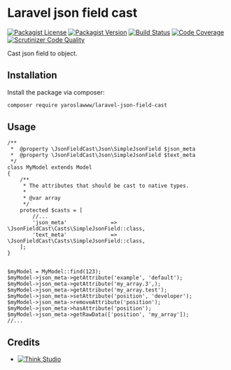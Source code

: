 # Laravel json field cast
[![Packagist License](https://img.shields.io/packagist/l/yaroslawww/laravel-json-field-cast?color=%234dc71f)](https://github.com/yaroslawww/laravel-json-field-cast/blob/master/LICENSE.md)
[![Packagist Version](https://img.shields.io/packagist/v/yaroslawww/laravel-json-field-cast)](https://packagist.org/packages/yaroslawww/laravel-json-field-cast)
[![Build Status](https://scrutinizer-ci.com/g/yaroslawww/laravel-json-field-cast/badges/build.png?b=master)](https://scrutinizer-ci.com/g/yaroslawww/laravel-json-field-cast/build-status/master)
[![Code Coverage](https://scrutinizer-ci.com/g/yaroslawww/laravel-json-field-cast/badges/coverage.png?b=master)](https://scrutinizer-ci.com/g/yaroslawww/laravel-json-field-cast/?branch=master)
[![Scrutinizer Code Quality](https://scrutinizer-ci.com/g/yaroslawww/laravel-json-field-cast/badges/quality-score.png?b=master)](https://scrutinizer-ci.com/g/yaroslawww/laravel-json-field-cast/?branch=master)

Cast json field to object.

## Installation

Install the package via composer:

```bash
composer require yaroslawww/laravel-json-field-cast
```

## Usage

```injectablephp
/**
 *  @property \JsonFieldCast\Json\SimpleJsonField $json_meta
 *  @property \JsonFieldCast\Json\SimpleJsonField $text_meta
 */
class MyModel extends Model
{
    /**
     * The attributes that should be cast to native types.
     *
     * @var array
     */
    protected $casts = [
        //...
        'json_meta'              => \JsonFieldCast\Casts\SimpleJsonField::class,
        'text_meta'              => \JsonFieldCast\Casts\SimpleJsonField::class,
    ];
}


$myModel = MyModel::find(123);
$myModel->json_meta->getAttribute('example', 'default');
$myModel->json_meta->getAttribute('my_array.3',);
$myModel->json_meta->getAttribute('my_array.test');
$myModel->json_meta->setAttribute('position', 'developer');
$myModel->json_meta->removeAttribute('position');
$myModel->json_meta->hasAttribute('position');
$myModel->json_meta->getRawData(['position', 'my_array']);
//...
```

## Credits

- [![Think Studio](https://yaroslawww.github.io/images/sponsors/packages/logo-think-studio.png)](https://think.studio/)
